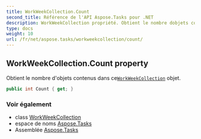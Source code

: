 ```yaml
---
title: WorkWeekCollection.Count
second_title: Référence de l'API Aspose.Tasks pour .NET
description: WorkWeekCollection propriété. Obtient le nombre dobjets contenus dans ceWorkWeekCollection objet.
type: docs
weight: 10
url: /fr/net/aspose.tasks/workweekcollection/count/
---
```

## WorkWeekCollection.Count property

Obtient le nombre d'objets contenus dans ce[`WorkWeekCollection`](../) objet.

```csharp
public int Count { get; }
```

### Voir également

* class [WorkWeekCollection](../)
* espace de noms [Aspose.Tasks](../../workweekcollection/)
* Assemblée [Aspose.Tasks](../../../)



